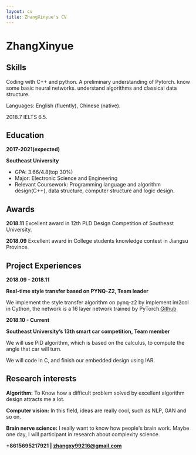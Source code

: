 ```yaml
---
layout: cv
title: ZhangXinyue's CV
---
```

# ZhangXinyue

## Skills

Coding with C++ and python. A preliminary understanding of Pytorch. 
know some basic neural networks.
understand algorithms and classical data structure.

Languages: English (fluently), Chinese (native). 

  2018.7 IELTS 6.5.

## Education

**2017-2021(expected)**

**Southeast University**

- GPA: 3.66/4.8(top 30%)
- Major: Electronic Science and Engineering
- Relevant Coursework: Programming language and algorithm design(C++), data structure, computer structure and logic design.


## Awards

**2018.11**
Excellent award in 12th PLD Design Competition of Southeast University.

**2018.09**
Excellent award in College students knowledge contest in Jiangsu Province.

## Project Experiences

**2018.09 - 2018.11**

**Real-time style transfer based on PYNQ-Z2, Team leader**

We implement the style transfer algorithm on pynq-z2 by implement im2col in Cython, the network is a 16 layer network trained by PyTorch.[Github](https://github.com/VerBubbleabc/neural-style-on-chip)

**2018.10 - Current**

**Southeast University’s 13th smart car competition, Team member**

We will use PID algorithm, which is based on the calculus, to compute the angle that car will turn.

We will code in C, and finish our embedded design using IAR.
  
   
## Research interests

**Algorithm:** To Know how a difficult problem solved by excellent algorithm design attracts me a lot.

**Computer vision:** In this field, ideas are really cool, such as NLP, GAN and so on.

**Brain nerve science:** I really want to know how people's brain work. Maybe one day, I will participant in research about complexity science.



**+8615695217921 | zhangxy99216@gmail.com**
